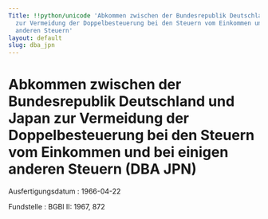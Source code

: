 ```yaml
---
Title: !!python/unicode 'Abkommen zwischen der Bundesrepublik Deutschland und Japan
  zur Vermeidung der Doppelbesteuerung bei den Steuern vom Einkommen und bei einigen
  anderen Steuern'
layout: default
slug: dba_jpn
---
```


# Abkommen zwischen der Bundesrepublik Deutschland und Japan zur Vermeidung der Doppelbesteuerung bei den Steuern vom Einkommen und bei einigen anderen Steuern (DBA JPN)

Ausfertigungsdatum
:   1966-04-22

Fundstelle
:   BGBl II: 1967, 872

